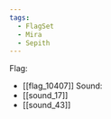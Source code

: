 ```yaml
---
tags:
  - FlagSet
  - Mira
  - Sepith
---
```

Flag:
- [[flag_10407]]
Sound:
- [[sound_17]]
- [[sound_43]]
